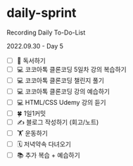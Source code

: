 # daily-sprint
Recording Daily To-Do-List

2022.09.30 - Day 5
- [ ] 📖 독서하기
- [ ] 💻 코코아톡 클론코딩 5일차 강의 복습하기
- [ ] 💻 코코아톡 클론코딩 챌린지 풀기
- [ ] 💻 코코아톡 클론코딩 강의 예습하기
- [ ] 💻 HTML/CSS Udemy 강의 듣기 
- [ ] 🍀 1일1커밋
- [ ] ✍️ 블로그 작성하기 (회고/노트)
- [ ] 🏋️ 운동하기
- [ ] 🗓️ 저녁약속 다녀오기
- [ ] 📚 추가 복습 + 예습하기 
